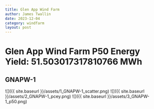 ```yaml
---
title: Glen App Wind Farm
author: James Twallin
date: 2023-12-04
category: windfarm
layout: post
---
```

# Glen App Wind Farm P50 Energy Yield: 51.503017317810766 MWh

GNAPW-1
-------------
![]({{ site.baseurl }}/assets/1_GNAPW-1_scatter.png)
![]({{ site.baseurl }}/assets/2_GNAPW-1_pcey.png)
![]({{ site.baseurl }}/assets/3_GNAPW-1_p50.png)


